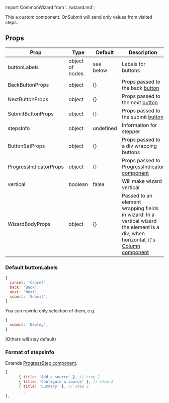 import CommonWizard from '../wizard.md';

This a custom component. OnSubmit will send only values from visited steps.

## Props

|Prop|Type|Default|Description|
|-------------|-------------|-------------|-------------|
|buttonLabels|object of nodes | see below | Labels for buttons |
|BackButtonProps| object | {} | Props passed to the back [button](https://react.carbondesignsystem.com/?path=/docs/button--default) |
|NextButtonProps| object | {} | Props passed to the next [button](https://react.carbondesignsystem.com/?path=/docs/button--default) |
|SubmitButtonProps| object | {} | Props passed to the submit [button](https://react.carbondesignsystem.com/?path=/docs/button--default) |
| stepsInfo  | object  | undefined  | Information for stepper  |
|ButtonSetProps|object|{}|Props passed to a div wrapping buttons|
|ProgressIndicatorProps|object|{}|Props passed to [ProgressIndicator component](https://react.carbondesignsystem.com/?path=/story/progressindicator--default)|
|vertical|boolean|false|Will make wizard vertical|
|WizardBodyProps|object|{}|Passed to an element wrapping fields in wizard. In a vertical wizard the element is a div, when horizontal, it's [Column component](https://react.carbondesignsystem.com/?path=/docs/grid--auto-columns)|

### Default buttonLabels

```jsx
{
  cancel: 'Cancel',
  back: 'Back',
  next: 'Next',
  submit: 'Submit',
}
```

You can rewrite only selection of them, e.g.

```jsx
{
  submit: 'Deploy',
}
```

(Others will stay default)

### Format of stepsInfo

Extends [ProgressStep component](https://react.carbondesignsystem.com/?path=/story/progressindicator--default).

```jsx
[
      { title: 'Add a source' }, // step 1
      { title: 'Configure a source' }, // step 2
      { title: 'Summary' }, // step 3
      ...
],
```

<CommonWizard />

